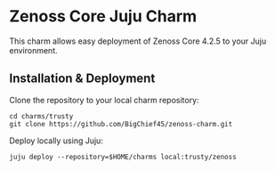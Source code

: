 # Zenoss Core Juju Charm
This charm allows easy deployment of Zenoss Core 4.2.5 to your Juju environment.

## Installation & Deployment

Clone the repository to your local charm repository:

```
cd charms/trusty
git clone https://github.com/BigChief45/zenoss-charm.git
```

Deploy locally using Juju:

`juju deploy --repository=$HOME/charms local:trusty/zenoss`
